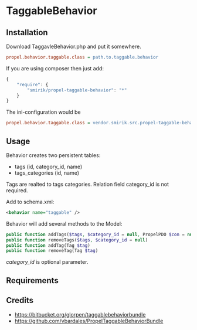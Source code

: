 TaggableBehavior
====================

Installation
------------

Download TaggavleBehavior.php and put it somewhere.

``` ini
propel.behavior.taggable.class = path.to.taggable.behavior
```

If you are using composer then just add:
```js
{
    "require": {
        "smirik/propel-taggable-behavior": "*"
    }
}
```

The ini-configuration would be
``` ini
propel.behavior.taggable.class = vendor.smirik.src.propel-taggable-behavior.src.TaggableBehavior
```

Usage
-----

Behavior creates two persistent tables:
* tags (id, category_id, name)
* tags_categories (id, name)

Tags are realted to tags categories. Relation field category_id is not required.

Add to schema.xml:

``` xml
<behavior name="taggable" />
```

Behavior will add several methods to the Model:

``` php
public function addTags($tags, $category_id = null, PropelPDO $con = null)
public function removeTags($tags, $category_id = null)
public function addTag(Tag $tag)
public function removeTag(Tag $tag)
```

*category_id* is optional parameter.

Requirements
------------

Credits
-------
* https://bitbucket.org/glorpen/taggablebehaviorbundle
* https://github.com/vbardales/PropelTaggableBehaviorBundle

